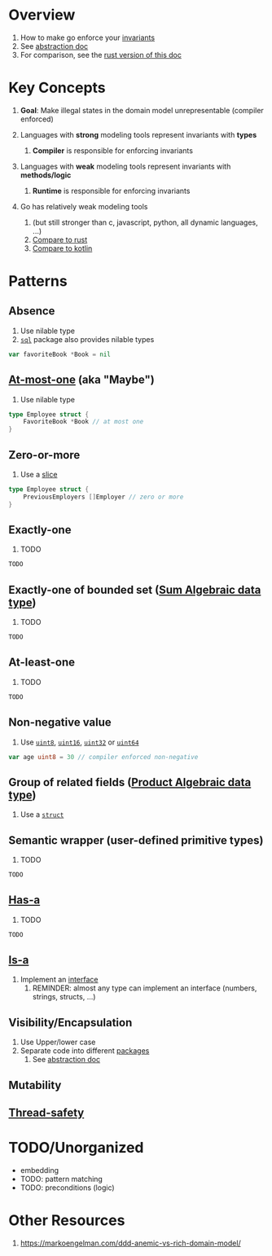 # Overview
1. How to make go enforce your [invariants](https://medium.com/code-design/invariants-in-code-design-557c7864a047)
1. See [abstraction doc](./abstraction.md)
1. For comparison, see the [rust version of this doc](../rust/modeling.md)


# Key Concepts
1. **Goal**: Make illegal states in the domain model unrepresentable (compiler enforced)
1. Languages with **strong** modeling tools represent invariants with **types**
    1. **Compiler** is responsible for enforcing invariants
1. Languages with **weak** modeling tools represent invariants with **methods/logic**
    1. **Runtime** is responsible for enforcing invariants

1. Go has relatively weak modeling tools
    1. (but still stronger than c, javascript, python, all dynamic languages, ...)
    1. [Compare to rust](../rust/modeling.md)
    1. [Compare to kotlin](TODO)


# Patterns
## Absence
1. Use nilable type
1. [`sql`](https://pkg.go.dev/database/sql#NullBool) package also provides nilable types
```go
var favoriteBook *Book = nil
```


## [At-most-one](https://en.wikipedia.org/wiki/Option_type) (aka "Maybe")
1. Use nilable type
```go
type Employee struct {
	FavoriteBook *Book // at most one
}
```


## Zero-or-more
1. Use a [slice](./collections.slices.md)
```go
type Employee struct {
	PreviousEmployers []Employer // zero or more
}
```


## Exactly-one
1. TODO
```go
TODO
```


## Exactly-one of bounded set ([Sum Algebraic data type](https://en.wikipedia.org/wiki/Tagged_union))
1. TODO
```go
TODO
```


## At-least-one
1. TODO
```go
TODO
```


## Non-negative value
1. Use [`uint8`](https://pkg.go.dev/builtin#uint8), [`uint16`](https://pkg.go.dev/builtin#uint16), [`uint32`](https://pkg.go.dev/builtin#uint32) or [`uint64`](https://pkg.go.dev/builtin#uint64)
```go
var age uint8 = 30 // compiler enforced non-negative
```


## Group of related fields ([Product Algebraic data type](https://en.wikipedia.org/wiki/Product_type))
1. Use a [`struct`](./structs.md)


## Semantic wrapper (user-defined primitive types)
1. TODO
```go
TODO
```


## [Has-a](https://en.wikipedia.org/wiki/Has-a)
1. TODO
```go
TODO
```


## [Is-a](https://en.wikipedia.org/wiki/Is-a)
1. Implement an [interface](./interfaces.md)
    1. REMINDER: almost any type can implement an interface (numbers, strings, structs, ...)


## Visibility/Encapsulation
1. Use Upper/lower case
1. Separate code into different [packages](./packages.md)
    1. See [abstraction doc](./abstraction.md)


## Mutability


## [Thread-safety](https://en.wikipedia.org/wiki/Thread_safety)



# TODO/Unorganized
- embedding
- TODO: pattern matching
- TODO: preconditions (logic)


# Other Resources
1. https://markoengelman.com/ddd-anemic-vs-rich-domain-model/
